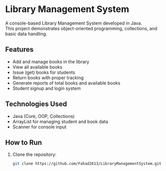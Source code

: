 # Library Management System

A console-based Library Management System developed in Java.  
This project demonstrates object-oriented programming, collections, and basic data handling.

## Features

- Add and manage books in the library
- View all available books
- Issue (get) books for students
- Return books with proper tracking
- Generate reports of total books and available books
- Student signup and login system

## Technologies Used

- Java (Core, OOP, Collections)
- ArrayList for managing student and book data
- Scanner for console input

## How to Run

1. Clone the repository:  
   ```bash
   git clone https://github.com/Fahad2613/LibraryManagementSystem.git
